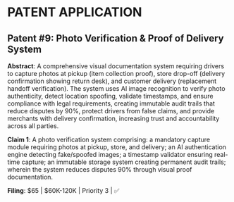 # PATENT APPLICATION
## Patent #9: Photo Verification & Proof of Delivery System

**Abstract**: A comprehensive visual documentation system requiring drivers to capture photos at pickup (item collection proof), store drop-off (delivery confirmation showing return desk), and customer delivery (replacement handoff verification). The system uses AI image recognition to verify photo authenticity, detect location spoofing, validate timestamps, and ensure compliance with legal requirements, creating immutable audit trails that reduce disputes by 90%, protect drivers from false claims, and provide merchants with delivery confirmation, increasing trust and accountability across all parties.

**Claim 1**: A photo verification system comprising: a mandatory capture module requiring photos at pickup, store, and delivery; an AI authentication engine detecting fake/spoofed images; a timestamp validator ensuring real-time capture; an immutable storage system creating permanent audit trails; wherein the system reduces disputes 90% through visual proof documentation.

**Filing**: $65 | $60K-120K | Priority 3 | ✅
